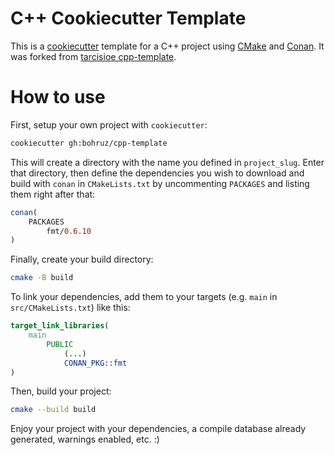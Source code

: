 C++ Cookiecutter Template
=========================

This is a [cookiecutter](https://github.com/cookiecutter/cookiecutter) template
for a C++ project using [CMake](https://cmake.org) and [Conan](conan.io).  It
was forked from [tarcisioe cpp-template](https://github.com/tarcisioe/cpp-template).

How to use
==========

First, setup your own project with `cookiecutter`:

```bash
cookiecutter gh:bohruz/cpp-template
```

This will create a directory with the name you defined in `project_slug`.
Enter that directory, then define the dependencies you wish to download and
build with `conan` in `CMakeLists.txt` by uncommenting `PACKAGES` and listing
them right after that:

```cmake
conan(
    PACKAGES
        fmt/0.6.10
)
```

Finally, create your build directory:

```bash
cmake -B build
```

To link your dependencies, add them to your targets (e.g. `main` in
`src/CMakeLists.txt`) like this:

```cmake
target_link_libraries(
    main
        PUBLIC
            (...)
            CONAN_PKG::fmt
)
```

Then, build your project:

```bash
cmake --build build
```

Enjoy your project with your dependencies, a compile database already generated,
warnings enabled, etc. :)
